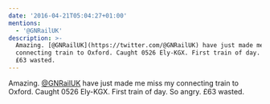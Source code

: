 ```yaml
---
date: '2016-04-21T05:04:27+01:00'
mentions:
  - '@GNRailUK'
description: >-
  Amazing. [@GNRailUK](https://twitter.com/@GNRailUK) have just made me miss my
  connecting train to Oxford. Caught 0526 Ely-KGX. First train of day. So angry.
  £63 wasted.
---
```

Amazing. [@GNRailUK](https://twitter.com/@GNRailUK) have just made me miss my connecting train to Oxford. Caught 0526 Ely-KGX. First train of day. So angry. £63 wasted.
